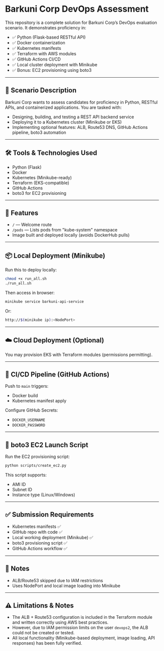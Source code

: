 
# Barkuni Corp DevOps Assessment

This repository is a complete solution for Barkuni Corp’s DevOps evaluation scenario. It demonstrates proficiency in:

- ✅ Python (Flask-based RESTful API)
- ✅ Docker containerization
- ✅ Kubernetes manifests
- ✅ Terraform with AWS modules
- ✅ GitHub Actions CI/CD
- ✅ Local cluster deployment with Minikube
- ✅ Bonus: EC2 provisioning using boto3

---

## 📜 Scenario Description

Barkuni Corp wants to assess candidates for proficiency in Python, RESTful APIs, and containerized applications. You are tasked with:

- Designing, building, and testing a REST API backend service
- Deploying it to a Kubernetes cluster (Minikube or EKS)
- Implementing optional features: ALB, Route53 DNS, GitHub Actions pipeline, boto3 automation

---

## 🛠️ Tools & Technologies Used

- Python (Flask)
- Docker
- Kubernetes (Minikube-ready)
- Terraform (EKS-compatible)
- GitHub Actions
- boto3 for EC2 provisioning

---

## 🚀 Features

- `/` — Welcome route
- `/pods` — Lists pods from "kube-system" namespace
- Image built and deployed locally (avoids DockerHub pulls)

---

## 📦 Local Deployment (Minikube)

Run this to deploy locally:
```bash
chmod +x run_all.sh
./run_all.sh
```

Then access in browser:
```bash
minikube service barkuni-api-service
```

Or:
```bash
http://$(minikube ip):<NodePort>
```

---

## ☁️ Cloud Deployment (Optional)

You may provision EKS with Terraform modules (permissions permitting).

---

## 🔁 CI/CD Pipeline (GitHub Actions)

Push to `main` triggers:
- Docker build
- Kubernetes manifest apply

Configure GitHub Secrets:
- `DOCKER_USERNAME`
- `DOCKER_PASSWORD`

---

## 🧪 boto3 EC2 Launch Script

Run the EC2 provisioning script:
```bash
python scripts/create_ec2.py
```

This script supports:
- AMI ID
- Subnet ID
- Instance type (Linux/Windows)

---

## ✅ Submission Requirements

- Kubernetes manifests ✅
- GitHub repo with code ✅
- Local working deployment (Minikube) ✅
- boto3 provisioning script ✅
- GitHub Actions workflow ✅

---

## 📝 Notes

- ALB/Route53 skipped due to IAM restrictions
- Uses NodePort and local image loading into Minikube


---

## ⚠️ Limitations & Notes

- The ALB + Route53 configuration is included in the Terraform module and written correctly using AWS best practices.
- However, due to IAM permission limits on the user `devops2`, the ALB could not be created or tested.
- All local functionality (Minikube-based deployment, image loading, API responses) has been fully verified.
